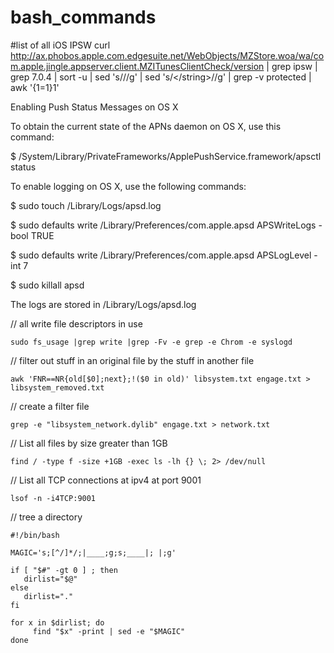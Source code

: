 # bash_commands

#list of all iOS IPSW
curl http://ax.phobos.apple.com.edgesuite.net/WebObjects/MZStore.woa/wa/com.apple.jingle.appserver.client.MZITunesClientCheck/version | grep ipsw | grep 7.0.4 | sort -u | sed 's/<string>//g' | sed 's/<\/string>//g' | grep -v protected | awk '{$1=$1}1'



Enabling Push Status Messages on OS X

To obtain the current state of the APNs daemon on OS X, use this command:

$ /System/Library/PrivateFrameworks/ApplePushService.framework/apsctl status

To enable logging on OS X, use the following commands:

$ sudo touch /Library/Logs/apsd.log

$ sudo defaults write /Library/Preferences/com.apple.apsd APSWriteLogs -bool TRUE

$ sudo defaults write /Library/Preferences/com.apple.apsd APSLogLevel -int 7

$ sudo killall apsd

The logs are stored in /Library/Logs/apsd.log


// all write file descriptors in use
```
sudo fs_usage |grep write |grep -Fv -e grep -e Chrom -e syslogd
```

// filter out stuff in an original file by the stuff in another file
```
awk 'FNR==NR{old[$0];next};!($0 in old)' libsystem.txt engage.txt > libsystem_removed.txt
```

// create a filter file
```
grep -e "libsystem_network.dylib" engage.txt > network.txt
```

// List all files by size greater than 1GB
```
find / -type f -size +1GB -exec ls -lh {} \; 2> /dev/null
```

// List all TCP connections at ipv4 at port 9001
```
lsof -n -i4TCP:9001
```

// tree a directory
```
#!/bin/bash

MAGIC='s;[^/]*/;|____;g;s;____|; |;g'

if [ "$#" -gt 0 ] ; then
   dirlist="$@"
else
   dirlist="."
fi

for x in $dirlist; do
     find "$x" -print | sed -e "$MAGIC"
done
```
